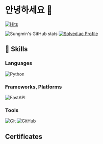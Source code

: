 # 안녕하세요 👋
[![Hits](https://hits.seeyoufarm.com/api/count/incr/badge.svg?url=https%3A%2F%2Fgithub.com%2Fchoismne&count_bg=%23401243&title_bg=%23BA31AA&icon=&icon_color=%23E7E7E7&title=hits&edge_flat=false)](https://hits.seeyoufarm.com)

![Sungmin's GitHub stats](https://github-readme-stats.vercel.app/api?username=choismne&show_icons=true&theme=cobalt)
[![Solved.ac Profile](http://mazassumnida.wtf/api/v2/generate_badge?boj=sungmin2517)](https://solved.ac/sungmin2517/)

## 🌱 Skills
### Languages
![Python](https://img.shields.io/badge/Python-3776AB.svg?&style=for-the-badge&logo=Python&logoColor=white)

### Frameworks, Platforms
![FastAPI](https://img.shields.io/badge/FastAPI-009688.svg?&style=for-the-badge&logo=FastAPI&logoColor=white)

### Tools
![Git](https://img.shields.io/badge/Git-F05032.svg?&style=for-the-badge&logo=Git&logoColor=white)
![GitHub](https://img.shields.io/badge/GitHub-181717.svg?&style=for-the-badge&logo=GitHub&logoColor=white)

## Certificates
